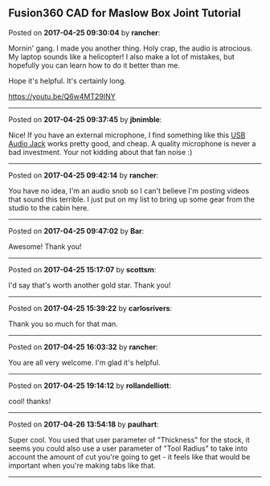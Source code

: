## Fusion360 CAD for Maslow Box Joint Tutorial
Posted on **2017-04-25 09:30:04** by **rancher**:

Mornin' gang.  I made you another thing.  Holy crap, the audio is atrocious.  My laptop sounds like a helicopter!  I also make a lot of mistakes, but hopefully you can learn how to do it better than me.

Hope it's helpful.  It's certainly long.

https://youtu.be/Q6w4MT29INY

---

Posted on **2017-04-25 09:37:45** by **jbnimble**:

Nice! If you have an external microphone, I find something like this [USB Audio Jack](https://www.amazon.com/Sabrent-External-Adapter-Windows-AU-MMSA/dp/B00IRVQ0F8/ref=sr_1_3?s=electronics&ie=UTF8&qid=1493137957&sr=1-3&keywords=usb+audio+adapter) works pretty good, and cheap. A quality microphone is never a bad investment. Your not kidding about that fan noise :)

---

Posted on **2017-04-25 09:42:14** by **rancher**:

You have no idea, I'm an audio snob so I can't believe I'm posting videos that sound this terrible.  I just put on my list to bring up some gear from the studio to the cabin here.

---

Posted on **2017-04-25 09:47:02** by **Bar**:

Awesome! Thank you!

---

Posted on **2017-04-25 15:17:07** by **scottsm**:

I'd say that's worth another gold star. Thank you!

---

Posted on **2017-04-25 15:39:22** by **carlosrivers**:

Thank you so much for that man.

---

Posted on **2017-04-25 16:03:32** by **rancher**:

You are all very welcome.  I'm glad it's helpful.

---

Posted on **2017-04-25 19:14:12** by **rollandelliott**:

cool! thanks!

---

Posted on **2017-04-26 13:54:18** by **paulhart**:

Super cool. You used that user parameter of "Thickness" for the stock, it seems you could also use a user parameter of "Tool Radius" to take into account the amount of cut you're going to get - it feels like that would be important when you're making tabs like that.

---

